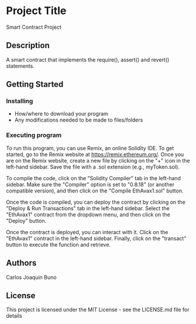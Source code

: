 # Project Title

Smart Contract Project

## Description

A smart contract that implements the require(), assert() and revert() statements.

## Getting Started

### Installing

* How/where to download your program
* Any modifications needed to be made to files/folders

### Executing program
To run this program, you can use Remix, an online Solidity IDE. To get started, go to the Remix website at https://remix.ethereum.org/.
Once you are on the Remix website, create a new file by clicking on the "+" icon in the left-hand sidebar. Save the file with a .sol extension (e.g., myToken.sol).

To compile the code, click on the "Solidity Compiler" tab in the left-hand sidebar. Make sure the "Compiler" option is set to "0.8.18" (or another compatible version), and then click on the "Compile EthAvax1.sol" button.

Once the code is compiled, you can deploy the contract by clicking on the "Deploy & Run Transactions" tab in the left-hand sidebar. Select the "EthAvax1" contract from the dropdown menu, and then click on the "Deploy" button.

Once the contract is deployed, you can interact with it. Click on the "EthAvax1" contract in the left-hand sidebar. Finally, click on the "transact" button to execute the function and retrieve.


## Authors
Carlos Joaquin Buno


## License

This project is licensed under the MIT License - see the LICENSE.md file for details
